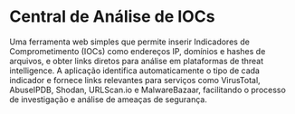 # Central de Análise de IOCs

Uma ferramenta web simples que permite inserir Indicadores de Comprometimento (IOCs) como endereços IP, domínios e hashes de arquivos, e obter links diretos para análise em plataformas de threat intelligence. A aplicação identifica automaticamente o tipo de cada indicador e fornece links relevantes para serviços como VirusTotal, AbuseIPDB, Shodan, URLScan.io e MalwareBazaar, facilitando o processo de investigação e análise de ameaças de segurança.